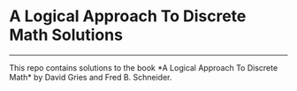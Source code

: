 # A Logical Approach To Discrete Math Solutions
<hr>
This repo contains solutions to the book *A Logical Approach To Discrete Math* by David Gries and Fred B. Schneider. 
